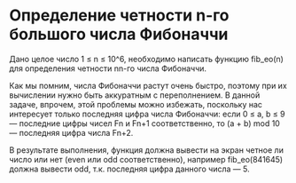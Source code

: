 # Определение четности n-го большого числа Фибоначчи
Дано целое число 1 ≤ n ≤ 10^6, необходимо написать функцию fib_eo(n) для определения четности nn-го числа Фибоначчи.

Как мы помним, числа Фибоначчи растут очень быстро, поэтому при их вычислении нужно быть аккуратным с переполнением. В данной задаче, впрочем, этой проблемы можно избежать, поскольку нас интересует только последняя цифра числа Фибоначчи: если 0 ≤ a, b ≤ 9 — последние
цифры чисел Fn и Fn+1 соответственно, то (a + b) mod 10 — последняя цифра числа Fn+2.

В результате выполнения, функция должна вывести на экран четное ли число или нет (even или odd соответственно), например fib_eo(841645) должна вывести odd, т.к. последняя цифра данного числа — 5.
